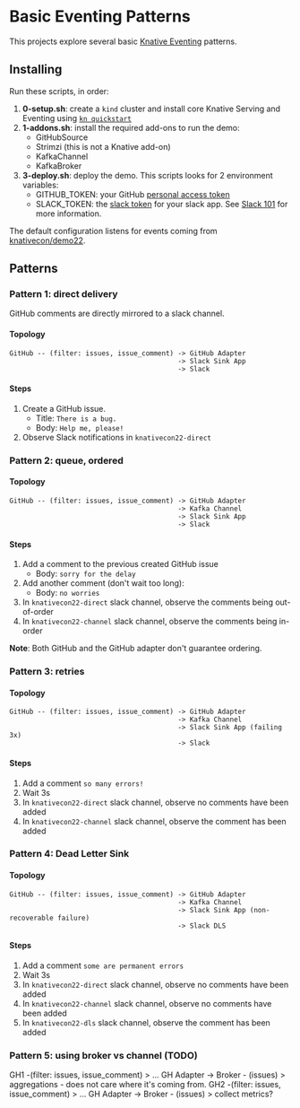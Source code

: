 # Basic Eventing Patterns

This projects explore several basic [Knative Eventing](https://knative.dev/docs/eventing/) patterns.


## Installing

Run these scripts, in order:
1. **0-setup.sh**: create a `kind` cluster and install core Knative Serving and Eventing using
   [`kn quickstart`](https://knative.dev/docs/install/quickstart-install/)
2. **1-addons.sh**: install the required add-ons to run the demo:
   * GitHubSource
   * Strimzi (this is not a Knative add-on)
   * KafkaChannel
   * KafkaBroker
3. **3-deploy.sh**: deploy the demo. This scripts looks for 2 environment variables:
   * GITHUB_TOKEN: your GitHub [personal access token](https://github.com/settings/tokens)
   * SLACK_TOKEN: the [slack token](https://api.slack.com/authentication/oauth-v2) for your slack app.
     See [Slack 101](./doc/slack.md) for more information.

The default configuration listens for events coming from [knativecon/demo22](https://github.com/knativecon/demo22).

## Patterns

### Pattern 1: direct delivery

GitHub comments are directly mirrored to a slack channel.

#### Topology 

```
GitHub -- (filter: issues, issue_comment) -> GitHub Adapter   
                                          -> Slack Sink App 
                                          -> Slack
```

#### Steps

1. Create a GitHub issue. 
   * Title: `There is a bug.` 
   * Body: `Help me, please!`
2. Observe Slack notifications in `knativecon22-direct`
 

### Pattern 2: queue, ordered

#### Topology

```
GitHub -- (filter: issues, issue_comment) -> GitHub Adapter 
                                          -> Kafka Channel
                                          -> Slack Sink App 
                                          -> Slack
```

#### Steps

1. Add a comment to the previous created GitHub issue
   * Body: `sorry for the delay`
2. Add another comment (don't wait too long):
   * Body: `no worries`
3. In `knativecon22-direct` slack channel, observe the comments being out-of-order
4. In `knativecon22-channel` slack channel, observe the comments being in-order

**Note**: Both GitHub and the GitHub adapter don't guarantee ordering. 

### Pattern 3: retries 

#### Topology

```
GitHub -- (filter: issues, issue_comment) -> GitHub Adapter 
                                          -> Kafka Channel
                                          -> Slack Sink App (failing 3x)
                                          -> Slack
```

#### Steps

1. Add a comment `so many errors!`
2. Wait 3s
3. In `knativecon22-direct` slack channel, observe no comments have been added
4. In `knativecon22-channel` slack channel, observe the comment has been added

### Pattern 4: Dead Letter Sink

#### Topology

```
GitHub -- (filter: issues, issue_comment) -> GitHub Adapter 
                                          -> Kafka Channel
                                          -> Slack Sink App (non-recoverable failure)
                                          -> Slack DLS
```

#### Steps

1. Add a comment `some are permanent errors`
2. Wait 3s
3. In `knativecon22-direct` slack channel, observe no comments have been added
4. In `knativecon22-channel` slack channel, observe no comments have been added
5. In `knativecon22-dls` slack channel, observe the comment has been added



### Pattern 5: using broker vs channel (TODO)

GH1 -(filter: issues, issue_comment) > ... GH Adapter -> Broker - (issues) > aggregations - does not care where it's coming from.
GH2 -(filter: issues, issue_comment) > ... GH Adapter -> Broker - (issues) > collect metrics?

